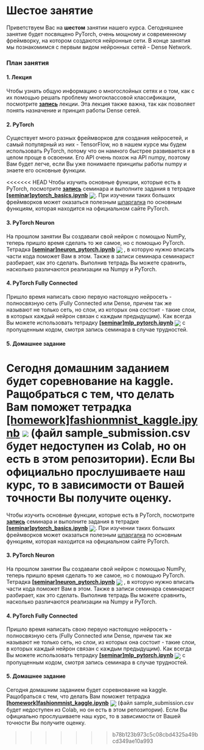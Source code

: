 
# Шестое занятие
Приветствуем Вас на **шестом** занятии нашего курса. Сегодняшнее занятие будет посвящено PyTorch, очень мощному и современному фреймворку, на котором создаются нейронные сети. В конце занятия мы познакомимся с первым видом нейронных сетей - Dense Network.

### План занятия
#### 1. Лекция 
Чтобы узнать общую информацию о многослойных сетях и о том, как с их помощью решать проблему многоклассовой классификации, посмотрите   [**запись**](https://www.youtube.com/watch?v=FSb5vuG6Bkw) лекции. Эта лекция также важна, так как позволяет понять назначение и принцип работы Dense сетей.

#### 2. PyTorch
Существует много разных фреймворков для создания нейросетей, и самый популярный из них - TensorFlow, но в нашем курсе мы будем использовать PyTorch, потому что он намного быстрее развивается и в целом проще в освоении. Его API очень похож на API numpy, поэтому Вам будет легче, если Вы уже понимаете принципы работы numpy и знаете его основные функции.

<<<<<<< HEAD
Чтобы изучить основные функции, которые есть в PyTorch, посмотрите [**запись**](https://www.youtube.com/watch?v=UoBYayBPh84) семинара и выполните задания в тетрадке [**[seminar]pytorch_basics.ipynb**](./[seminar]pytorch_basics.ipynb) [<img src="https://colab.research.google.com/assets/colab-badge.svg" align="center">](https://colab.research.google.com/drive/1Wrur4sqHVO0MQLX0-9ifBsD79HXWUtUF). При изучении таких больших фреймворков может оказаться полезным [шпаргалка](https://pytorch.org/tutorials/beginner/ptcheat.html) по основным функциям, которая находится на официальном сайте PyTorch.

#### 3. PyTorch Neuron
На прошлом занятии Вы создавали свой нейрон с помощью NumPy, теперь пришло время сделать то же самое, но с помощью PyTorch. Тетрадка [**[seminar]neuron_pytorch.ipynb**](./[seminar]neuron_pytorch.ipynb) [<img src="https://colab.research.google.com/assets/colab-badge.svg" align="center">](https://colab.research.google.com/drive/1rKTMDU_zvhqTM7FosQOTd1Nb3Aw-eaD9) , в которую нужно вписать части кода поможет Вам в этом. Также в записи семинара семинарист разбирает, как это сделать. Выполнив тетрадь Вы можете сравнить, насколько различаются реализации на Numpy и PyTorch.

#### 4. PyTorch Fully Connected
Пришло время написать свою первую настоящую нейросеть - полносвязную сеть (Fully Connected или Dense, причем так же называют не только сеть, но слои, из которых она состоит - такие слои, в которых каждый нейрон связан с каждым предыдущим). Как всегда Вы можете использовать тетрадку [**[seminar]mlp_pytorch.ipynb**](./[seminar]mlp_pytorch.ipynb) [<img src="https://colab.research.google.com/assets/colab-badge.svg" align="center">](https://colab.research.google.com/drive/1YQ5EfthNJMW0Nu406w3VJNf4Roi3aA24) с пропущенным кодом, смотря запись семинара в случае трудностей.

#### 5. Домашнее задание
Сегодня домашним заданием будет соревнование на kaggle. Ращобраться с тем, что делать Вам поможет тетрадка [**[homework]fashionmnist_kaggle.ipynb**](./[homework]fashionmnist_kaggle.ipynb) [<img src="https://colab.research.google.com/assets/colab-badge.svg" align="center">](https://colab.research.google.com/drive/12i5o9-QI4E8l3xLxndLpoLHSaCKsTpkF) (файл sample_submission.csv будет недоступен из Colab, но он есть в этом репозитории). Если Вы официально прослушиваете наш курс, то в зависимости от Вашей точности Вы получите оценку.
=======
Чтобы изучить основные функции, которые есть в PyTorch, посмотрите [**запись**](https://www.youtube.com/watch?v=UoBYayBPh84) семинара и выполните задания в тетрадке [**[seminar]pytorch_basics.ipynb**](./[seminar]pytorch_basics.ipynb) [<img src="https://colab.research.google.com/assets/colab-badge.svg" align="center">](https://colab.research.google.com/drive/1a92_JCCx53wmnULZ9wQp1NaLvv_X05Ov). При изучении таких больших фреймворков может оказаться полезным [шпаргалка](https://pytorch.org/tutorials/beginner/ptcheat.html) по основным функциям, которая находится на официальном сайте PyTorch.

#### 3. PyTorch Neuron
На прошлом занятии Вы создавали свой нейрон с помощью NumPy, теперь пришло время сделать то же самое, но с помощью PyTorch. Тетрадка [**[seminar]neuron_pytorch.ipynb**](./[seminar]neuron_pytorch.ipynb) [<img src="https://colab.research.google.com/assets/colab-badge.svg" align="center">](https://colab.research.google.com/drive/12Jg7vbA-rOTv6zuxxS1AIBeOWqSp6PfM) , в которую нужно вписать части кода поможет Вам в этом. Также в записи семинара семинарист разбирает, как это сделать. Выполнив тетрадь Вы можете сравнить, насколько различаются реализации на Numpy и PyTorch.

#### 4. PyTorch Fully Connected
Пришло время написать свою первую настоящую нейросеть - полносвязную сеть (Fully Connected или Dense, причем так же называют не только сеть, но слои, из которых она состоит - такие слои, в которых каждый нейрон связан с каждым предыдущим). Как всегда Вы можете использовать тетрадку [**[seminar]mlp_pytorch.ipynb**](./[seminar]mlp_pytorch.ipynb) [<img src="https://colab.research.google.com/assets/colab-badge.svg" align="center">](https://colab.research.google.com/drive/1ClbqFaL4KfiBNRNKIHwzRYogp4pGo6Nl) с пропущенным кодом, смотря запись семинара в случае трудностей.

#### 5. Домашнее задание
Сегодня домашним заданием будет соревнование на kaggle. Ращобраться с тем, что делать Вам поможет тетрадка [**[homework]fashionmnist_kaggle.ipynb**](./[homework]fashionmnist_kaggle.ipynb) [<img src="https://colab.research.google.com/assets/colab-badge.svg" align="center">](https://colab.research.google.com/drive/1yEtpAUlaVKhkU2oSKddwdEQpUf_Yzt0-) (файл sample_submission.csv будет недоступен из Colab, но он есть в этом репозитории). Если Вы официально прослушиваете наш курс, то в зависимости от Вашей точности Вы получите оценку.
>>>>>>> b78b123b973c5c08cbd4325a49bcd349ae10a993
